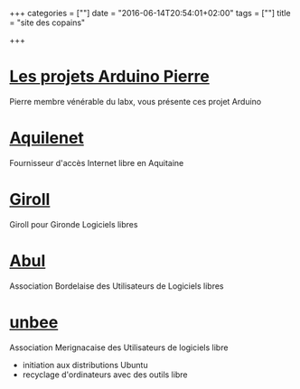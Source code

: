 +++
categories = [""]
date = "2016-06-14T20:54:01+02:00"
tags = [""]
title = "site des copains"

+++

# [Les projets Arduino Pierre][1]
Pierre membre vénérable du labx, vous présente ces projet Arduino 

# [Aquilenet][2]
Fournisseur d'accès Internet libre en Aquitaine

# [Giroll][3]
Giroll pour Gironde Logiciels libres

# [Abul][4]
Association Bordelaise des Utilisateurs de Logiciels libres

# [unbee][5]
Association Merignacaise des Utilisateurs de logiciels libre

* initiation aux distributions Ubuntu
* recyclage d'ordinateurs avec des outils libre

[1]:http://pierrecaulet.free.fr/
[2]:https://www.aquilenet.fr/
[3]:http://www.giroll.org/
[4]:http://www.abul.fr
[5]:http://unbee.fr
